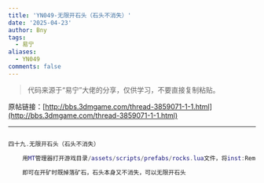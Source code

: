 ```yaml
---
title: 'YN049-无限开石头（石头不消失）'
date: '2025-04-23'
author: Bny
tags:
  - 易宁
aliases:
  - YN049
comments: false
---
```


> 代码来源于“易宁”大佬的分享，仅供学习，不要直接复制粘贴。

原帖链接：[http://bbs.3dmgame.com/thread-3859071-1-1.html](http://bbs.3dmgame.com/thread-3859071-1-1.html)

---

```lua  

四十九.无限开石头（石头不消失）	用MT管理器打开游戏目录/assets/scripts/prefabs/rocks.lua文件，将inst:Remove()替换为inst.components.workable.workleft = 10	即可在开矿时既掉落矿石，石头本身又不消失，可以无限开石头

```  


